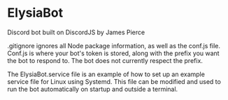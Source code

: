# ElysiaBot
Discord bot built on DiscordJS by James Pierce

.gitignore ignores all Node package information, as well as the conf.js file. 
Conf.js is where your bot's token is stored, along with the prefix you want the bot to respond to.
The bot does not currently respect the prefix.

The ElysiaBot.service file is an example of how to set up an example service file for Linux using Systemd.
This file can be modified and used to run the bot automatically on startup and outside a terminal.
